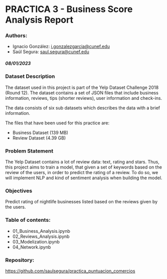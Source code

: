 # PRACTICA 3 - Business Score Analysis Report
### Authors:
- Ignacio González: i.gonzalezgarcia@cunef.edu
- Saúl Segura: saul.segura@cunef.edu

##### 08/01/2023

### Dataset Description

The dataset used in this project is part of the Yelp Dataset Challenge 2018 (Round 12). The dataset contains a set of JSON files that include business information, reviews, tips (shorter reviews), user information and check-ins. 

The data consists of six sub datasets which describes the data with a brief information.

The files that have been used for this practice are:

- Business Dataset (139 MB)
- Review Dataset (4.39 GB)

### Problem Statement
The Yelp Dataset contains a lot of review data: text, rating and stars. Thus, this project aims to train a model, that given a set of keywords based on the review of the users, in order to predict the rating of a review. To do so, we will implement NLP and kind of sentiment analysis when building the model.

### Objectives
Predict rating of nightlife businesses listed based on the reviews given by the users. 

### Table of contents:

- 01_Business_Analysis.ipynb
- 02_Reviews_Analysis.ipynb
- 03_Modelization.ipynb
- 04_Network.ipynb

### Repository: 
https://github.com/saulsegura/practica_puntuacion_comercios